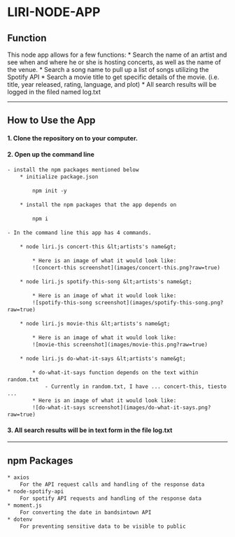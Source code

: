 # LIRI-NODE-APP

## Function

This node app allows for a few functions: 
    * Search the name of an artist and see when and where he or she is hosting concerts, as well as the name of the venue.
    * Search a song name to pull up a list of songs utilizing the Spotify API
    * Search a movie title to get specific details of the movie. (i.e. title, year released, rating, language, and plot)
    * All search results will be logged in the filed named log.txt

---

## How to Use the App

#### 1. Clone the repository on to your computer. 

#### 2. Open up the command line

    - install the npm packages mentioned below
        * initialize package.json
        
            npm init -y

        * install the npm packages that the app depends on

            npm i

    - In the command line this app has 4 commands.

        * node liri.js concert-this &lt;artists's name&gt;

            * Here is an image of what it would look like:
            ![concert-this screenshot](images/concert-this.png?raw=true)

        * node liri.js spotify-this-song &lt;artists's name&gt;

            * Here is an image of what it would look like:
            ![spotify-this-song screenshot](images/spotify-this-song.png?raw=true)

        * node liri.js movie-this &lt;artists's name&gt;

            * Here is an image of what it would look like:
            ![movie-this screenshot](images/movie-this.png?raw=true)

        * node liri.js do-what-it-says &lt;artists's name&gt;
        
            * do-what-it-says function depends on the text within random.txt
                - Currently in random.txt, I have ... concert-this, tiesto ...
            * Here is an image of what it would look like:
            ![do-what-it-says screenshot](images/do-what-it-says.png?raw=true)

#### 3. All search results will be in text form in the file log.txt

---

## npm Packages

    * axios
        For the API request calls and handling of the response data
    * node-spotify-api
        For spotify API requests and handling of the response data
    * moment.js
        For converting the date in bandsintown API
    * dotenv
        For preventing sensitive data to be visible to public

